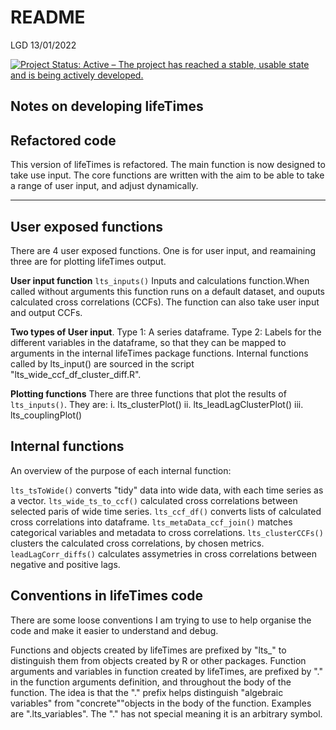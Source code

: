 README
================
LGD
13/01/2022

[![Project Status: Active – The project has reached a stable, usable state and is being actively developed.](https://www.repostatus.org/badges/latest/active.svg)](https://www.repostatus.org/#active)

## Notes on developing lifeTimes

## Refactored code

This version of lifeTimes is refactored. The main function is now designed to take use input. The core functions are written with the aim to be able to take a range of user input, and adjust dynamically.

------------------------------------------------------------------------

## User exposed functions

There are 4 user exposed functions. One is for user input, and reamaining three are for plotting lifeTimes output.

**User input function** `lts_inputs()` Inputs and calculations function.When called without arguments this function runs on a default dataset, and ouputs calculated cross correlations (CCFs). The function can also take user input and output CCFs.

**Two types of User input**.
Type 1: A series dataframe.
Type 2: Labels for the different variables in the dataframe, so that they can be mapped to arguments in the internal lifeTimes package functions. Internal functions called by lts\_input() are sourced in the script "lts\_wide\_ccf\_df\_cluster\_diff.R".

**Plotting functions** There are three functions that plot the results of `lts_inputs()`.
They are:
i. lts\_clusterPlot()
ii. lts\_leadLagClusterPlot()
iii. lts\_couplingPlot()

## Internal functions

An overview of the purpose of each internal function:

`lts_tsToWide()` converts "tidy" data into wide data, with each time series as a vector. `lts_wide_ts_to_ccf()` calculated cross correlations between selected paris of wide time series. `lts_ccf_df()` converts lists of calculated cross correlations into dataframe. `lts_metaData_ccf_join()` matches categorical variables and metadata to cross correlations. `lts_clusterCCFs()` clusters the calculated cross correlations, by chosen metrics. `leadLagCorr_diffs()` calculates assymetries in cross correlations between negative and positive lags.

## Conventions in lifeTimes code

There are some loose conventions I am trying to use to help organise the code and make it easier to understand and debug.

Functions and objects created by lifeTimes are prefixed by "lts\_" to distinguish them from objects created by R or other packages. Function arguments and variables in function created by lifeTimes, are prefixed by "." in the function arguments definition, and throughout the body of the function. The idea is that the "." prefix helps distinguish "algebraic variables" from "concrete""objects in the body of the function. Examples are ".lts\_variables". The "." has not special meaning it is an arbitrary symbol.
